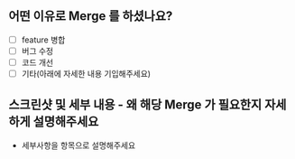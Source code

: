 ## 어떤 이유로 Merge 를 하셨나요?

- [ ] feature 병합
- [ ] 버그 수정
- [ ] 코드 개선
- [ ] 기타(아래에 자세한 내용 기입해주세요)

## 스크린샷 및 세부 내용 - 왜 해당 Merge 가 필요한지 자세하게 설명해주세요

- 세부사항을 항목으로 설명해주세요


